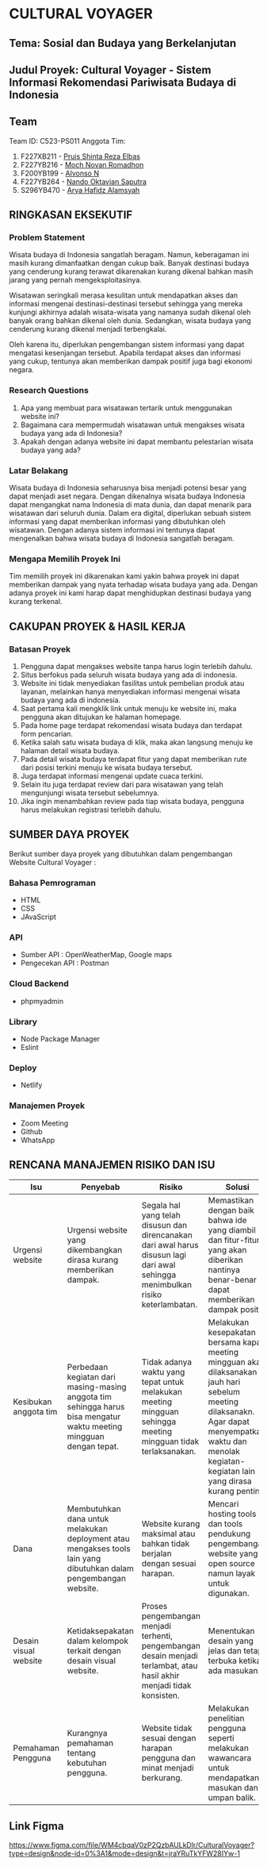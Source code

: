 # CULTURAL VOYAGER

## Tema: Sosial dan Budaya yang Berkelanjutan
## Judul Proyek: Cultural Voyager - Sistem Informasi Rekomendasi Pariwisata Budaya di Indonesia

## Team
Team ID: C523-PS011
Anggota Tim:
1. F227XB211 - [Pruis Shinta Reza Elbas](https://github.com/pruisshinta)
2. F227YB216 - [Moch Novan Romadhon](https://github.com/MochNovanRomadhon)
3. F200YB199 - [Alvonso N](https://github.com/V0NSO)
4. F227YB264 - [Nando Oktavian Saputra](https://github.com/Saputraa1)
5. S296YB470 - [Arya Hafidz Alamsyah](https://github.com/aryahafidz)

## RINGKASAN EKSEKUTIF
### Problem Statement
Wisata budaya di Indonesia sangatlah beragam. Namun, keberagaman ini masih kurang dimanfaatkan dengan cukup baik. Banyak destinasi budaya yang cenderung kurang terawat dikarenakan kurang dikenal bahkan masih jarang yang pernah mengeksploitasinya. 

Wisatawan seringkali merasa kesulitan untuk mendapatkan akses dan informasi mengenai destinasi-destinasi tersebut sehingga yang mereka kunjungi akhirnya adalah wisata-wisata yang namanya sudah dikenal oleh banyak orang bahkan dikenal oleh dunia. Sedangkan, wisata budaya yang cenderung kurang dikenal menjadi terbengkalai.

Oleh karena itu, diperlukan pengembangan sistem informasi yang dapat mengatasi kesenjangan tersebut. Apabila terdapat akses dan informasi yang cukup, tentunya akan memberikan dampak positif juga bagi ekonomi negara.

### Research Questions
1. Apa yang membuat para wisatawan tertarik untuk menggunakan website ini?
2. Bagaimana cara mempermudah wisatawan untuk mengakses wisata budaya yang ada di Indonesia?
3. Apakah dengan adanya website ini dapat membantu pelestarian wisata budaya yang ada?

### Latar Belakang
Wisata budaya di Indonesia seharusnya bisa menjadi potensi besar yang dapat menjadi aset negara. Dengan dikenalnya wisata budaya Indonesia dapat mengangkat nama Indonesia di mata dunia, dan dapat menarik para wisatawan dari seluruh dunia. Dalam era digital, diperlukan sebuah sistem informasi yang dapat memberikan informasi yang dibutuhkan oleh wisatawan. Dengan adanya sistem informasi ini tentunya dapat mengenalkan bahwa wisata budaya di Indonesia sangatlah beragam.

### Mengapa Memilih Proyek Ini
Tim memilih proyek ini dikarenakan kami yakin bahwa proyek ini dapat memberikan dampak yang nyata terhadap wisata budaya yang ada. Dengan adanya proyek ini kami harap dapat menghidupkan destinasi budaya yang kurang terkenal.

## CAKUPAN PROYEK & HASIL KERJA
### Batasan Proyek
1. Pengguna dapat mengakses website tanpa harus login terlebih dahulu.
2. Situs berfokus pada seluruh wisata budaya yang ada di indonesia.
3. Website ini tidak menyediakan fasilitas untuk pembelian produk atau layanan, melainkan hanya menyediakan informasi mengenai wisata budaya yang ada di indonesia.
4. Saat pertama kali mengklik link untuk menuju ke website ini, maka pengguna akan ditujukan ke halaman homepage.
5. Pada home page terdapat rekomendasi wisata budaya dan terdapat form pencarian.
6. Ketika salah satu wisata budaya di klik, maka akan langsung menuju ke halaman detail wisata budaya.
7. Pada detail wisata budaya terdapat fitur yang dapat memberikan rute dari posisi terkini menuju ke wisata budaya tersebut.
8. Juga terdapat informasi mengenai update cuaca terkini.
9. Selain itu juga terdapat review dari para wisatawan yang telah mengunjungi wisata tersebut sebelumnya.
10. Jika ingin menambahkan review pada tiap wisata budaya, pengguna harus melakukan registrasi terlebih dahulu.

## SUMBER DAYA PROYEK
Berikut sumber daya proyek yang dibutuhkan dalam pengembangan Website Cultural Voyager :
### Bahasa Pemrograman
- HTML
- CSS
- JAvaScript
### API
- Sumber API : OpenWeatherMap, Google maps
- Pengecekan API : Postman
### Cloud Backend
- phpmyadmin
### Library
- Node Package Manager
- Eslint
### Deploy
- Netlify
### Manajemen Proyek
- Zoom Meeting
- Github
- WhatsApp

## RENCANA MANAJEMEN RISIKO DAN ISU
| Isu | Penyebab | Risiko | Solusi |
|-----|----------|--------|--------|
|Urgensi website|Urgensi website yang dikembangkan dirasa kurang memberikan dampak.|Segala hal yang telah disusun dan direncanakan dari awal harus disusun lagi dari awal sehingga menimbulkan risiko keterlambatan.|Memastikan dengan baik bahwa ide yang diambil dan fitur-fitur yang akan diberikan nantinya benar-benar dapat memberikan dampak positif.|
|Kesibukan anggota tim|Perbedaan kegiatan dari masing-masing anggota tim sehingga harus bisa mengatur waktu meeting mingguan dengan tepat.|Tidak adanya waktu yang tepat untuk melakukan meeting mingguan sehingga meeting mingguan tidak terlaksanakan.|Melakukan kesepakatan bersama kapan meeting mingguan akan dilaksanakan jauh hari sebelum meeting dilaksanakn. Agar dapat menyempatkan waktu dan menolak kegiatan-kegiatan lain yang dirasa kurang penting.|
|Dana|Membutuhkan dana untuk melakukan deployment atau mengakses tools lain yang dibutuhkan dalam pengembangan website.|Website kurang maksimal atau bahkan tidak berjalan dengan sesuai harapan.|Mencari hosting tools dan tools pendukung pengembangan website yang open source namun layak untuk digunakan.|
|Desain visual website|Ketidaksepakatan dalam kelompok terkait dengan desain visual website.|Proses pengembangan  menjadi terhenti, pengembangan desain menjadi terlambat, atau hasil akhir menjadi tidak konsisten.|Menentukan desain yang jelas dan tetap terbuka ketika ada masukan.|
|Pemahaman Pengguna|Kurangnya pemahaman tentang kebutuhan pengguna.|Website tidak sesuai dengan harapan pengguna dan minat menjadi berkurang.|Melakukan penelitian pengguna seperti melakukan wawancara untuk mendapatkan masukan dan umpan balik.|

## Link Figma
https://www.figma.com/file/WM4cbqaV0zP2QzbAULkDlr/CulturalVoyager?type=design&node-id=0%3A1&mode=design&t=jraYRuTkYFW28IYw-1

